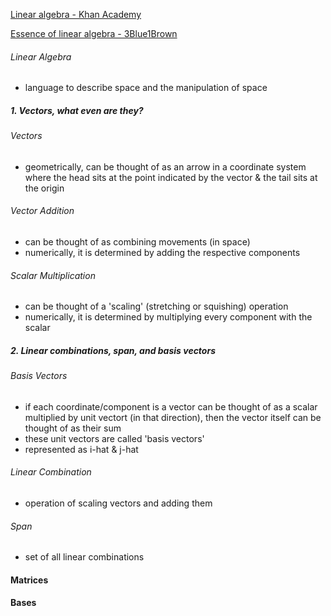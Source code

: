 
[Linear algebra - Khan Academy](https://www.khanacademy.org/math/linear-algebra)

[Essence of linear algebra - 3Blue1Brown](https://www.youtube.com/playlist?list=PLZHQObOWTQDPD3MizzM2xVFitgF8hE_ab)

###### Linear Algebra

- language to describe space and the manipulation of space



##### 1. Vectors, what even are they?

###### Vectors

- geometrically, can be thought of as an arrow in a coordinate system where the head sits at the point indicated by the vector & the tail sits at the origin 

###### Vector Addition

- can be thought of as combining movements (in space) 
- numerically, it is determined by adding the respective components 

###### Scalar Multiplication

- can be thought of a 'scaling' (stretching or squishing) operation
- numerically, it is determined by multiplying every component with the scalar

##### 2. Linear combinations, span, and basis vectors

###### Basis Vectors

- if each coordinate/component is a vector can be thought of as a scalar multiplied by unit vectort (in that direction), then the vector itself can be thought of as their sum
- these unit vectors are called 'basis vectors' 
- represented as i-hat & j-hat

###### Linear Combination

- operation of scaling vectors and adding them

###### Span

- set of all linear combinations

#### Matrices

#### Bases

